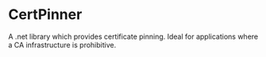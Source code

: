 # CertPinner
A .net library which provides certificate pinning. Ideal for applications where a CA infrastructure is prohibitive. 
